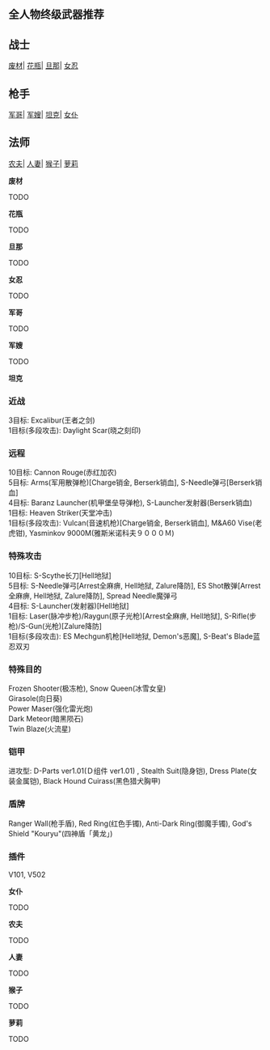 ## 全人物终级武器推荐

## <a name="hu"></a>战士
[废材](#humar)| [花瓶](#hunewearl)| [旦那](#hucast)| [女忍](#hucaseal)
## <a name="ra"></a>枪手
[军哥](#ramar)| [军嫂](#ramarl)| [坦克](#racast)| [女仆](#racaseal)
## <a name="fo"></a>法师  
[农夫](#fomar)| [人妻](#fomarl)| [猴子](#fonewm)| [萝莉](#fonewearl)

<a name="humar"></a><span style="font-weight: bolder">废材</span>

TODO

<a name="hunewearl"></a><span style="font-weight: bolder">花瓶</span>

TODO

<a name="hucast"></a><span style="font-weight: bolder">旦那</span>

TODO

<a name="hucaseal"></a><span style="font-weight: bolder">女忍</span>

TODO

<a name="ramar"></a><span style="font-weight: bolder">军哥</span>

TODO

<a name="ramarl"></a><span style="font-weight: bolder">军嫂</span>

TODO

<a name="racast"></a><span style="font-weight: bolder">坦克</span>

### 近战
3目标: Excalibur(王者之剑)  
1目标(多段攻击): Daylight Scar(晓之刻印)

### 远程
10目标: Cannon Rouge(赤红加农)  
5目标: Arms(军用散弹枪)\[Charge销金, Berserk销血\], S-Needle弹弓\[Berserk销血\]   
4目标: Baranz Launcher(机甲堡垒导弹枪), S-Launcher发射器(Berserk销血)  
1目标: Heaven Striker(天堂冲击)  
1目标(多段攻击): Vulcan(音速机枪)\[Charge销金, Berserk销血\], M&A60 Vise(老虎钳), Yasminkov 9000M(雅斯米诺科夫９０００Ｍ)

### 特殊攻击
10目标: S-Scythe长刀\[Hell地狱\]   
5目标: S-Needle弹弓\[Arrest全麻痹, Hell地狱, Zalure降防\], ES Shot散弹\[Arrest全麻痹, Hell地狱, Zalure降防\], Spread Needle魔弹弓  
4目标: S-Launcher(发射器)\[Hell地狱\]  
1目标: Laser(脉冲步枪)/Raygun(原子光枪)\[Arrest全麻痹, Hell地狱\], S-Rifle(步枪)/S-Gun(光枪)\[Zalure降防\]  
1目标(多段攻击): ES Mechgun机枪\[Hell地狱, Demon's恶魔\], S-Beat's Blade蓝忍双刃

### 特殊目的
Frozen Shooter(极冻枪), Snow Queen(冰雪女皇)  
Girasole(向日葵)  
Power Maser(强化雷光炮)  
Dark Meteor(暗黑陨石)  
Twin Blaze(火流星)

### 铠甲
进攻型: D-Parts ver1.01(Ｄ组件 ver1.01) , Stealth Suit(隐身铠), Dress Plate(女装金属铠), Black Hound Cuirass(黑色猎犬胸甲)

### 盾牌
Ranger Wall(枪手盾), Red Ring(红色手镯), Anti-Dark Ring(御魔手镯), God's Shield "Kouryu"(四神盾「黄龙」)

### 插件
V101, V502

<a name="racaseal"></a><span style="font-weight: bolder">女仆</span>

TODO

<a name="fomar"></a><span style="font-weight: bolder">农夫</span>

TODO

<a name="fomarl"></a><span style="font-weight: bolder">人妻</span>

TODO

<a name="fonewm"></a><span style="font-weight: bolder">猴子</span>

TODO

<a name="fonewearl"></a><span style="font-weight: bolder">萝莉</span>

TODO
